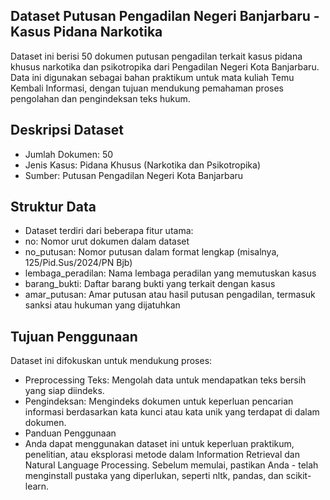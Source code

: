## Dataset Putusan Pengadilan Negeri Banjarbaru - Kasus Pidana Narkotika

Dataset ini berisi 50 dokumen putusan pengadilan terkait kasus pidana khusus narkotika dan psikotropika dari Pengadilan Negeri Kota Banjarbaru. Data ini digunakan sebagai bahan praktikum untuk mata kuliah Temu Kembali Informasi, dengan tujuan mendukung pemahaman proses pengolahan dan pengindeksan teks hukum.

## Deskripsi Dataset

- Jumlah Dokumen: 50
- Jenis Kasus: Pidana Khusus (Narkotika dan Psikotropika)
- Sumber: Putusan Pengadilan Negeri Kota Banjarbaru

## Struktur Data

- Dataset terdiri dari beberapa fitur utama:
- no: Nomor urut dokumen dalam dataset
- no_putusan: Nomor putusan dalam format lengkap (misalnya, 125/Pid.Sus/2024/PN Bjb)
- lembaga_peradilan: Nama lembaga peradilan yang memutuskan kasus
- barang_bukti: Daftar barang bukti yang terkait dengan kasus
- amar_putusan: Amar putusan atau hasil putusan pengadilan, termasuk sanksi atau hukuman yang dijatuhkan

## Tujuan Penggunaan

Dataset ini difokuskan untuk mendukung proses:

- Preprocessing Teks: Mengolah data untuk mendapatkan teks bersih yang siap diindeks.
- Pengindeksan: Mengindeks dokumen untuk keperluan pencarian informasi berdasarkan kata kunci atau kata unik yang terdapat di dalam dokumen.
- Panduan Penggunaan
- Anda dapat menggunakan dataset ini untuk keperluan praktikum, penelitian, atau eksplorasi metode dalam Information Retrieval dan Natural Language Processing. Sebelum memulai, pastikan Anda - telah menginstall pustaka yang diperlukan, seperti nltk, pandas, dan scikit-learn.

